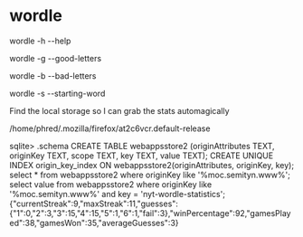 # wordle
wordle -h --help

wordle -g --good-letters

wordle -b --bad-letters

wordle -s --starting-word



Find the local storage so I can grab the stats automagically

/home/phred/.mozilla/firefox/at2c6vcr.default-release


sqlite> .schema
CREATE TABLE webappsstore2 (originAttributes TEXT, originKey TEXT, scope TEXT, key TEXT, value TEXT);
CREATE UNIQUE INDEX origin_key_index ON webappsstore2(originAttributes, originKey, key);
 select * from webappsstore2 where originKey like '%moc.semityn.www%';
select value from webappsstore2 where originKey like '%moc.semityn.www%' and key = 'nyt-wordle-statistics';
{"currentStreak":9,"maxStreak":11,"guesses":{"1":0,"2":3,"3":15,"4":15,"5":1,"6":1,"fail":3},"winPercentage":92,"gamesPlayed":38,"gamesWon":35,"averageGuesses":3}
